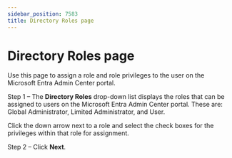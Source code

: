 ```yaml
---
sidebar_position: 7583
title: Directory Roles page
---
```


# Directory Roles page

Use this page to assign a role and role privileges to the user on the Microsoft Entra Admin Center portal.

Step 1 – The **Directory Roles** drop-down list displays the roles that can be assigned to users on the Microsoft Entra Admin Center portal. These are: Global Administrator, Limited Administrator, and User.

Click the down arrow next to a role and select the check boxes for the privileges within that role for assignment.

Step 2 – Click **Next**.